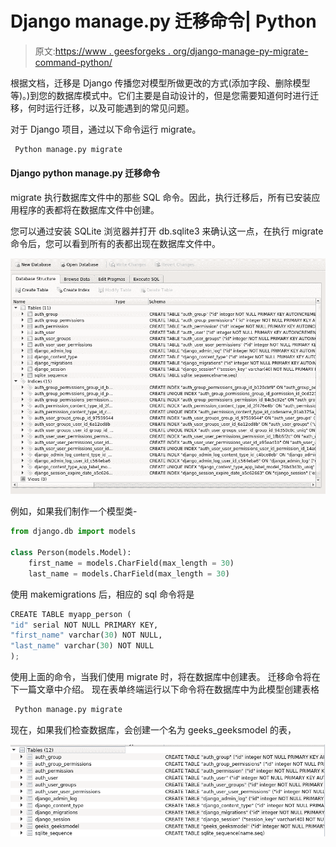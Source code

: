 # Django manage.py 迁移命令| Python

> 原文:[https://www . geesforgeks . org/django-manage-py-migrate-command-python/](https://www.geeksforgeeks.org/django-manage-py-migrate-command-python/)

根据文档，迁移是 Django 传播您对模型所做更改的方式(添加字段、删除模型等)。)到您的数据库模式中。它们主要是自动设计的，但是您需要知道何时进行迁移，何时运行迁移，以及可能遇到的常见问题。

对于 Django 项目，通过以下命令运行 migrate。

```py
 Python manage.py migrate 
```

#### Django python manage.py 迁移命令

migrate 执行数据库文件中的那些 SQL 命令。因此，执行迁移后，所有已安装应用程序的表都将在数据库文件中创建。

您可以通过安装 SQLite 浏览器并打开 db.sqlite3 来确认这一点，在执行 migrate 命令后，您可以看到所有的表都出现在数据库文件中。

![Database-Django-geeksforgeeks-migrate-command](img/ac9f1084771274c35345f1d238f21756.png)

例如，如果我们制作一个模型类-

```py
from django.db import models

class Person(models.Model):
    first_name = models.CharField(max_length = 30)
    last_name = models.CharField(max_length = 30)
```

使用 makemigrations 后，相应的 sql 命令将是

```py
CREATE TABLE myapp_person (
"id" serial NOT NULL PRIMARY KEY,
"first_name" varchar(30) NOT NULL,
"last_name" varchar(30) NOT NULL
);

```

使用上面的命令，当我们使用 migrate 时，将在数据库中创建表。
迁移命令将在下一篇文章中介绍。
现在表单终端运行以下命令将在数据库中为此模型创建表格

```py
 Python manage.py migrate
```

现在，如果我们检查数据库，会创建一个名为 geeks_geeksmodel 的表，

![geeksforgeeks-migrate-command-example](img/982f8ddcace5fe1c5681eb22ae108ce9.png)